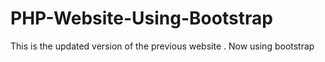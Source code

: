 # PHP-Website-Using-Bootstrap
This is the updated version of the previous website . Now using bootstrap
